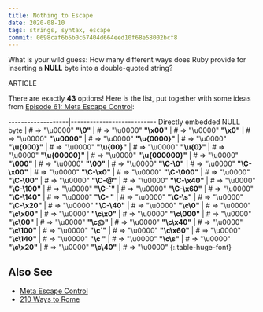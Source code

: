 ```yaml
---
title: Nothing to Escape
date: 2020-08-10
tags: strings, syntax, escape
commit: 0698caf6b5b0c67404d664eed10f68e58002bcf8
---
```


What is your wild guess: How many different ways does Ruby provide for inserting a **NULL** byte into a double-quoted string?

ARTICLE

There are exactly **43** options! Here is the list, put together with some ideas from [Episode 61: Meta Escape Control](/61-meta-escape-control.html):

-------------------|---------------------------
 Directly embedded NULL byte |  # => "\u0000"
 **"\0"**          |            # => "\u0000"
 **"\x00"**        |            # => "\u0000"
 **"\x0"**         |            # => "\u0000"
 **"\u0000"**      |            # => "\u0000"
 **"\u{0000}"**    |            # => "\u0000"
 **"\u{000}"**     |            # => "\u0000"
 **"\u{00}"**      |            # => "\u0000"
 **"\u{0}"**       |            # => "\u0000"
 **"\u{00000}"**   |            # => "\u0000"
 **"\u{000000}"**  |            # => "\u0000"
 **"\000"**        |            # => "\u0000"
 **"\00"**         |            # => "\u0000"
 **"\C-\0"**       |            # => "\u0000"
 **"\C-\x00"**     |            # => "\u0000"
 **"\C-\x0"**      |            # => "\u0000"
 **"\C-\000"**     |            # => "\u0000"
 **"\C-\00"**      |            # => "\u0000"
 **"\C-@"**        |            # => "\u0000"
 **"\C-\x40"**     |            # => "\u0000"
 **"\C-\100"**     |            # => "\u0000"
 **"\C-&#96;"**       |            # => "\u0000"
 **"\C-\x60"**     |            # => "\u0000"
 **"\C-\140"**     |            # => "\u0000"
 **"\C- "**        |            # => "\u0000"
 **"\C-\s"**       |            # => "\u0000"
 **"\C-\x20"**     |            # => "\u0000"
 **"\C-\40"**      |            # => "\u0000"
 **"\c\0"**        |            # => "\u0000"
 **"\c\x00"**      |            # => "\u0000"
 **"\c\x0"**       |            # => "\u0000"
 **"\c\000"**      |            # => "\u0000"
 **"\c\00"**       |            # => "\u0000"
 **"\c@"**         |            # => "\u0000"
 **"\c\x40"**      |            # => "\u0000"
 **"\c\100"**      |            # => "\u0000"
 **"\c&#96;"**        |            # => "\u0000"
 **"\c\x60"**      |            # => "\u0000"
 **"\c\140"**      |            # => "\u0000"
 **"\c "**         |            # => "\u0000"
 **"\c\s"**        |            # => "\u0000"
 **"\c\x20"**      |            # => "\u0000"
 **"\c\40"**       |            # => "\u0000"
{:.table-huge-font}

## Also See

- [Meta Escape Control](/61-meta-escape-control.html)
- [210 Ways to Rome](/15-207-ways-to-rome.html)
